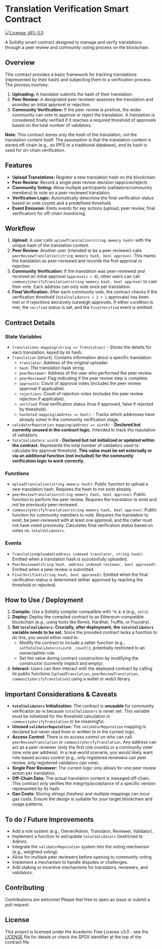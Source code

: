 # Translation Verification Smart Contract

[![License: AFL-3.0](https://img.shields.io/badge/License-AFL--3.0-lightgrey.svg)](https://opensource.org/licenses/AFL-3.0)

A Solidity smart contract designed to manage and verify translations through a peer review and community voting process on the blockchain.

## Overview

This contract provides a basic framework for tracking translations (represented by their hash) and subjecting them to a verification process. The process involves:

1.  **Uploading:** A translator submits the hash of their translation.
2.  **Peer Review:** A designated peer reviewer assesses the translation and provides an initial approval or rejection.
3.  **Community Verification:** If the peer review is positive, the wider community can vote to approve or reject the translation. A translation is considered finally verified if it reaches a required threshold of approvals based on the total number of validators.

**Note:** This contract stores only the *hash* of the translation, not the translation content itself. The assumption is that the translation content is stored off-chain (e.g., on IPFS or a traditional database), and its hash is used for on-chain verification.

## Features

* **Upload Translations:** Register a new translation hash on the blockchain.
* **Peer Review:** Record a single peer review decision (approve/reject).
* **Community Voting:** Allow multiple participants (validators/community members) to vote on a peer-reviewed translation.
* **Verification Logic:** Automatically determine the final verification status based on vote counts and a predefined threshold.
* **Event Emission:** Emits events for key actions (upload, peer review, final verification) for off-chain monitoring.

## Workflow

1.  **Upload:** A user calls `uploadTranslation(string memory hash)` with the unique hash of the translation content.
2.  **Peer Review:** Another user (intended to be a peer reviewer) calls `peerReviewTranslation(string memory hash, bool approve)`. This marks the translation as peer-reviewed and records the first approval or rejection.
3.  **Community Verification:** If the translation was peer-reviewed *and* received an initial approval (`approvals > 0`), other users can call `communityVerifyTranslation(string memory hash, bool approve)` to cast their vote. Each address can only vote once per translation.
4.  **Final Verification:** After each community vote, the contract checks if the verification threshold (`totalValidators / 2 + 1` approvals) has been met or if rejections decisively outweigh approvals. If either condition is met, the `verified` status is set, and the `FinalVerified` event is emitted.

## Contract Details

### State Variables

* `translations`: `mapping(string => Translation)` - Stores the details for each translation, keyed by its hash.
* `Translation` (struct): Contains information about a specific translation:
    * `translator`: Address of the original uploader.
    * `hash`: The translation hash string.
    * `peerReviewer`: Address of the user who performed the peer review.
    * `peerReviewed`: Flag indicating if the peer review step is complete.
    * `approvals`: Count of approval votes (includes the peer review approval if applicable).
    * `rejections`: Count of rejection votes (includes the peer review rejection if applicable).
    * `verified`: Final verification status (true if approved, false if rejected by threshold).
    * `hasVoted`: `mapping(address => bool)` - Tracks which addresses have already voted in the community verification stage.
* `validatorReputation`: `mapping(address => uint8)` - **Declared but currently unused in the contract logic.** Intended to track the reputation of validators.
* `totalValidators`: `uint8` - **Declared but not initialized or updated within the contract.** Represents the total number of validators used to calculate the approval threshold. **This value must be set externally or via an additional function (not included) for the community verification logic to work correctly.**

### Functions

* `uploadTranslation(string memory hash)`: Public function to upload a new translation hash. Requires the hash to not exist already.
* `peerReviewTranslation(string memory hash, bool approve)`: Public function to perform the peer review. Requires the translation to exist and not be previously peer-reviewed.
* `communityVerifyTranslation(string memory hash, bool approve)`: Public function for community members to vote. Requires the translation to exist, be peer-reviewed with at least one approval, and the caller must not have voted previously. Calculates final verification status based on votes vs. `totalValidators`.

### Events

* `TranslationUploaded(address indexed translator, string hash)`: Emitted when a translation hash is successfully uploaded.
* `PeerReviewed(string hash, address indexed reviewer, bool approved)`: Emitted when a peer review is submitted.
* `FinalVerified(string hash, bool approved)`: Emitted when the final verification status is determined (either approved by reaching the threshold or rejected).

## How to Use / Deployment

1.  **Compile:** Use a Solidity compiler compatible with `^0.8.0` (e.g., `solc`).
2.  **Deploy:** Deploy the compiled contract to an Ethereum-compatible blockchain (e.g., using tools like Remix, Hardhat, Truffle, or Foundry).
3.  **Set `totalValidators`:** **Crucially, after deployment, the `totalValidators` variable needs to be set.** Since the provided contract lacks a function to do this, you would either need to:
    * Modify the contract to include a setter function (e.g., `setTotalValidators(uint8 _count)`), potentially restricted to an owner/admin role.
    * Set the value during contract construction by modifying the constructor (currently implicit and empty).
4.  **Interact:** Users can then interact with the deployed contract by calling its public functions (`uploadTranslation`, `peerReviewTranslation`, `communityVerifyTranslation`) using a wallet or web3 library.

## Important Considerations & Caveats

* **`totalValidators` Initialization:** The contract is **unusable** for community verification as-is because `totalValidators` is never set. This variable *must* be initialized for the threshold calculation in `communityVerifyTranslation` to be meaningful.
* **Unused `validatorReputation`:** The `validatorReputation` mapping is declared but never read from or written to in the current logic.
* **Access Control:** There is no access control on who can call `peerReviewTranslation` or `communityVerifyTranslation`. Any address can act as a peer reviewer (only the first one counts) or a community voter (one vote per address). In a real-world scenario, you would likely want role-based access control (e.g., only registered reviewers can peer review, only registered validators can vote).
* **Single Peer Reviewer:** The current logic only allows for one peer review action per translation.
* **Off-Chain Data:** The actual translation content is managed off-chain. This contract only verifies the integrity/acceptance of a specific version represented by its hash.
* **Gas Costs:** Storing strings (hashes) and multiple mappings can incur gas costs. Ensure the design is suitable for your target blockchain and usage patterns.

## To do / Future Improvements

* Add a role system (e.g., Owner/Admin, Translator, Reviewer, Validator).
* Implement a function to set/update `totalValidators` (restricted to Admin).
* Integrate the `validatorReputation` system into the voting mechanism (e.g., weighted voting).
* Allow for multiple peer reviewers before opening to community voting.
* Implement a mechanism to handle disputes or challenges.
* Add staking or incentive mechanisms for translators, reviewers, and validators.

## Contributing

Contributions are welcome! Please feel free to open an issue or submit a pull request.

## License

This project is licensed under the Academic Free License v3.0 - see the [LICENSE](LICENSE) file for details or check the SPDX identifier at the top of the contract file.
